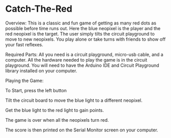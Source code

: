 # Catch-The-Red

Overview: 
This is a classic and fun game of getting as many red dots as possible before time runs out. 
Here the blue neopixel is the player and the red neopixel is the target. 
The user simply tilts the circuit playground to move to new neopixels. 
You play alone or take turns with friends to show off your fast reflexes.

Required Parts: 
All you need is a circuit playground, micro-usb cable, and a computer. 
All the hardware needed to play the game is in the circuit playground. 
You will need to have the Arduino IDE and Circuit Playground library installed on your computer.


Playing the Game: 

To Start, press the left button

Tilt the circuit board to move the blue light to a different neopixel.

Get the blue light to the red light to gain points.

The game is over when all the neopixels turn red.

The score is then printed on the Serial Monitor screen on your computer.
